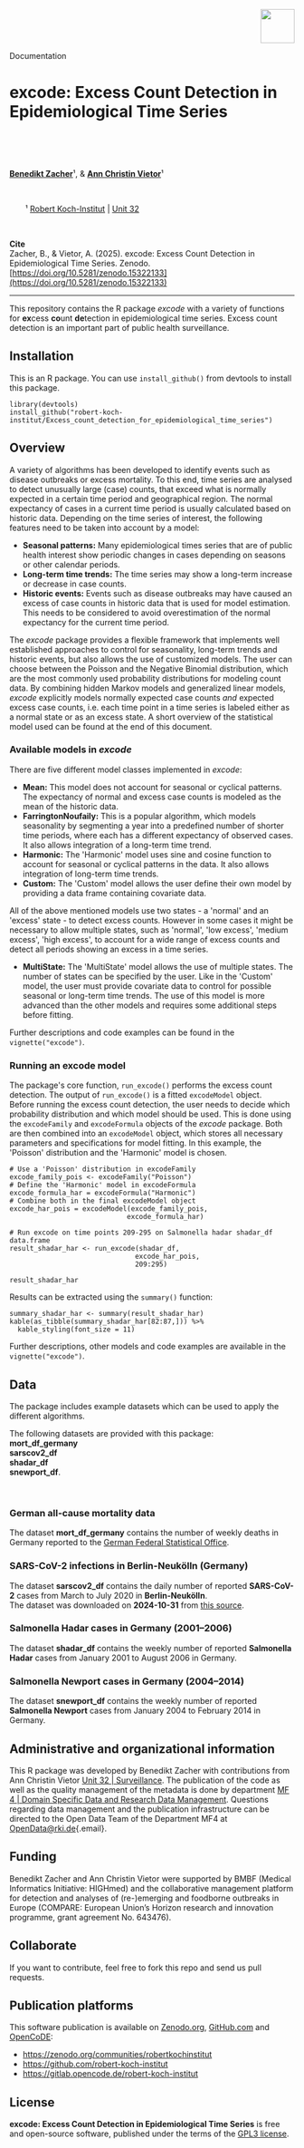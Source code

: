 <p align="right">

<img src="https://robert-koch-institut.github.io/SARS-CoV-2-Infektionen_in_Deutschland/assets/RKI_Logo.png" style="width: auto; height: 60px;"/>

</p>

<!-- HEADER_START: {"lang": "en"} -->


Documentation
# excode: Excess Count Detection in Epidemiological Time Series

<br> 
<br> 
<br> 

[**Benedikt Zacher**](https://orcid.org/0000-0002-6107-6389)&sup1;, & [**Ann Christin Vietor**](https://orcid.org/0009-0008-5392-1774)&sup1;

<br> 



&emsp;&emsp;&sup1; [Robert Koch-Institut](https://www.rki.de/) | [Unit 32](https://www.rki.de/EN/Institute/Organisation/Departments/Department-3/Unit-32/unit-32-surveillance-and-demis-focal-point-public-health-service-node.html)

<br> 

**Cite**  
Zacher, B., & Vietor, A. (2025). excode: Excess Count Detection in Epidemiological Time Series. Zenodo. [https://doi.org/10.5281/zenodo.15322133](https://doi.org/10.5281/zenodo.15322133)



<!-- HEADER_END -->

------------------------------------------------------------------------

This repository contains the R package *excode* with a variety of
functions for **ex**cess **co**unt **de**tection in epidemiological time
series. Excess count detection is an important part of public health
surveillance.

## Installation

This is an R package. You can use `install_github()` from devtools to
install this package.

``` commandline
library(devtools)
install_github("robert-koch-institut/Excess_count_detection_for_epidemiological_time_series")
```

## Overview

A variety of algorithms has been developed to identify events such as
disease outbreaks or excess mortality. To this end, time series are
analysed to detect unusually large (case) counts, that exceed what is
normally expected in a certain time period and geographical region. The
normal expectancy of cases in a current time period is usually
calculated based on historic data. Depending on the time series of
interest, the following features need to be taken into account by a
model:

-   **Seasonal patterns:** Many epidemiological times series that are of
    public health interest show periodic changes in cases depending on
    seasons or other calendar periods.
-   **Long-term time trends:** The time series may show a long-term
    increase or decrease in case counts.
-   **Historic events:** Events such as disease outbreaks may have
    caused an excess of case counts in historic data that is used for
    model estimation. This needs to be considered to avoid
    overestimation of the normal expectancy for the current time period.

The *excode* package provides a flexible framework that implements well
established approaches to control for seasonality, long-term trends and
historic events, but also allows the use of customized models. The user
can choose between the Poisson and the Negative Binomial distribution,
which are the most commonly used probability distributions for modeling
count data. By combining hidden Markov models and generalized linear
models, *excode* explicitly models normally expected case counts *and*
expected excess case counts, i.e. each time point in a time series is
labeled either as a normal state or as an excess state. A short overview
of the statistical model used can be found at the end of this document.

### Available models in *excode*

There are five different model classes implemented in *excode*:

-   **Mean:** This model does not account for seasonal or cyclical
    patterns. The expectancy of normal and excess case counts is modeled
    as the mean of the historic data.
-   **FarringtonNoufaily:** This is a popular algorithm, which models
    seasonality by segmenting a year into a predefined number of shorter
    time periods, where each has a different expectancy of observed
    cases. It also allows integration of a long-term time trend.
-   **Harmonic:** The 'Harmonic' model uses sine and cosine function to
    account for seasonal or cyclical patterns in the data. It also
    allows integration of long-term time trends.
-   **Custom:** The 'Custom' model allows the user define their own
    model by providing a data frame containing covariate data.

All of the above mentioned models use two states - a 'normal' and an
'excess' state - to detect excess counts. However in some cases it might
be necessary to allow multiple states, such as 'normal', 'low excess',
'medium excess', 'high excess', to account for a wide range of excess
counts and detect all periods showing an excess in a time series.

-   **MultiState:** The 'MultiState' model allows the use of multiple
    states. The number of states can be specified by the user. Like in
    the 'Custom' model, the user must provide covariate data to control
    for possible seasonal or long-term time trends. The use of this
    model is more advanced than the other models and requires some
    additional steps before fitting.

Further descriptions and code examples can be found in the
`vignette("excode")`.

### Running an excode model

The package's core function, `run_excode()` performs the excess count
detection. The output of `run_excode()` is a fitted `excodeModel`
object.\
Before running the excess count detection, the user needs to decide
which probability distribution and which model should be used. This is
done using the `excodeFamily` and `excodeFormula` objects of the
*excode* package. Both are then combined into an `excodeModel` object,
which stores all necessary parameters and specifications for model
fitting. In this example, the 'Poisson' distribution and the 'Harmonic'
model is chosen.

``` commandline
# Use a 'Poisson' distribution in excodeFamily
excode_family_pois <- excodeFamily("Poisson")
# Define the 'Harmonic' model in excodeFormula
excode_formula_har = excodeFormula("Harmonic")
# Combine both in the final excodeModel object
excode_har_pois = excodeModel(excode_family_pois,
                             excode_formula_har)
                             
# Run excode on time points 209-295 on Salmonella hadar shadar_df data.frame
result_shadar_har <- run_excode(shadar_df, 
                               excode_har_pois, 
                               209:295)

result_shadar_har
```

Results can be extracted using the `summary()` function:

``` commandline
summary_shadar_har <- summary(result_shadar_har)
kable(as_tibble(summary_shadar_har[82:87,])) %>% 
  kable_styling(font_size = 11)
```

Further descriptions, other models and code examples are available in
the `vignette("excode")`.

## Data

The package includes example datasets which can be used to apply the
different algorithms.

The following datasets are provided with this package:<br>
**mort_df_germany**<br> **sarscov2_df**<br> **shadar_df**<br>
**snewport_df**.

<br>

### German all-cause mortality data

The dataset **mort_df_germany** contains the number of weekly deaths in
Germany reported to the [German Federal Statistical
Office](https://www.destatis.de/DE/Themen/Gesellschaft-Umwelt/Bevoelkerung/Sterbefaelle-Lebenserwartung/sterbefallzahlen.html).

### SARS-CoV-2 infections in Berlin-Neukölln (Germany)

The dataset **sarscov2_df** contains the daily number of reported
**SARS-CoV-2** cases from March to July 2020 in **Berlin-Neukölln**.\
The dataset was downloaded on **2024-10-31** from [this
source](https://robert-koch-institut.github.io/SARS-CoV-2-Infektionen_in_Deutschland/).

### Salmonella Hadar cases in Germany (2001–2006)

The dataset **shadar_df** contains the weekly number of reported
**Salmonella Hadar** cases from January 2001 to August 2006 in Germany.

### Salmonella Newport cases in Germany (2004–2014)

The dataset **snewport_df** contains the weekly number of reported
**Salmonella Newport** cases from January 2004 to February 2014 in
Germany.

## Administrative and organizational information

This R package was developed by Benedikt Zacher with contributions from
Ann Christin Vietor [Unit 32 \|
Surveillance](https://www.rki.de/EN/Institute/Organisation/Departments/Department-3/Unit-32/unit-32-surveillance-and-demis-focal-point-public-health-service-node.html).
The publication of the code as well as the quality management of the
metadata is done by department [MF 4 \| Domain Specific Data and
Research Data
Management](https://www.rki.de/EN/Institute/Organisation/Departments/MFI/MF4/mf4-domain-specific-data-and-research-data-management-node.html).
Questions regarding data management and the publication infrastructure
can be directed to the Open Data Team of the Department MF4 at
[OpenData\@rki.de](mailto:OpenData@rki.de){.email}.

## Funding

Benedikt Zacher and Ann Christin Vietor were supported by BMBF (Medical
Informatics Initiative: HIGHmed) and the collaborative management
platform for detection and analyses of (re-)emerging and foodborne
outbreaks in Europe (COMPARE: European Union’s Horizon research and
innovation programme, grant agreement No. 643476).

## Collaborate

If you want to contribute, feel free to fork this repo and send us pull
requests.



<!-- FOOTER_START: {"lang": "en"} -->

## Publication platforms

This software publication is available on [Zenodo.org](http://Zenodo.org/), [GitHub.com](http://GitHub.com/) and [OpenCoDE](https://gitlab.opencode.de):  

- https://zenodo.org/communities/robertkochinstitut  
- https://github.com/robert-koch-institut  
- https://gitlab.opencode.de/robert-koch-institut


## License

**excode: Excess Count Detection in Epidemiological Time Series** is free and open-source software, published under the terms of the [GPL3 license](https://www.gnu.org/licenses/gpl-3.0.html).
<!-- FOOTER_END -->